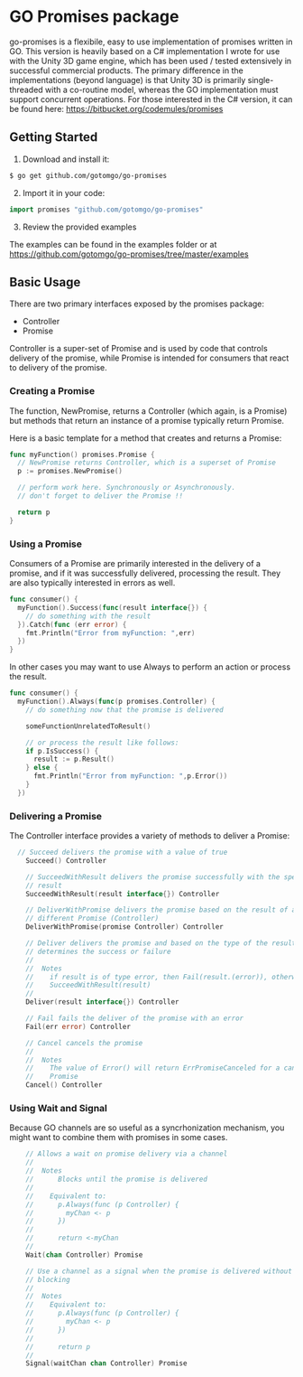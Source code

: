 # GO Promises package

go-promises is a flexibile, easy to use implementation of promises written in GO. This version is heavily based on a C# implementation I wrote for use with the Unity 3D game engine, which has been used / tested extensively in successful commercial products. The primary difference in the implementations (beyond language) is that Unity 3D is primarily single-threaded with a co-routine model, whereas the GO implementation must support concurrent operations. For those interested in the C# version, it can be found here: https://bitbucket.org/codemules/promises

## Getting Started

1. Download and install it:

```sh
$ go get github.com/gotomgo/go-promises
```

2. Import it in your code:

```go
import promises "github.com/gotomgo/go-promises"
```

3. Review the provided examples

The examples can be found in the examples folder or at https://github.com/gotomgo/go-promises/tree/master/examples

## Basic Usage
There are two primary interfaces exposed by the promises package:
* Controller
* Promise

Controller is a super-set of Promise and is used by code that controls delivery of the promise, while
Promise is intended for consumers that react to delivery of the promise.

### Creating a Promise
The function, NewPromise, returns a Controller (which again, is a Promise) but methods that return an instance of a promise typically return Promise.

Here is a basic template for a method that creates and returns a Promise:

```go
func myFunction() promises.Promise {
  // NewPromise returns Controller, which is a superset of Promise
  p := promises.NewPromise()

  // perform work here. Synchronously or Asynchronously.
  // don't forget to deliver the Promise !!

  return p
}
```

### Using a Promise

Consumers of a Promise are primarily interested in the delivery of a promise, and if it was successfully delivered, processing the result. They are also typically interested in errors as well.

```go
func consumer() {
  myFunction().Success(func(result interface{}) {
    // do something with the result
  }).Catch(func (err error) {
    fmt.Println("Error from myFunction: ",err)
  })
}
```

In other cases you may want to use Always to perform an action or process the result.

```go
func consumer() {
  myFunction().Always(func(p promises.Controller) {
    // do something now that the promise is delivered

    someFunctionUnrelatedToResult()

    // or process the result like follows:
    if p.IsSuccess() {
      result := p.Result()
    } else {
      fmt.Println("Error from myFunction: ",p.Error())
    }
  })
```

### Delivering a Promise

The Controller interface provides a variety of methods to deliver a Promise:

```go
  // Succeed delivers the promise with a value of true
	Succeed() Controller

	// SucceedWithResult delivers the promise successfully with the specified
	// result
	SucceedWithResult(result interface{}) Controller

	// DeliverWithPromise delivers the promise based on the result of a
	// different Promise (Controller)
	DeliverWithPromise(promise Controller) Controller

	// Deliver delivers the promise and based on the type of the result,
	// determines the success or failure
	//
	//  Notes
	//    if result is of type error, then Fail(result.(error)), otherwise
	//    SucceedWithResult(result)
	//
	Deliver(result interface{}) Controller

	// Fail fails the deliver of the promise with an error
	Fail(err error) Controller

	// Cancel cancels the promise
	//
	//  Notes
	//    The value of Error() will return ErrPromiseCanceled for a canceled
	//    Promise
	Cancel() Controller
```
### Using Wait and Signal
Because GO channels are so useful as a syncrhonization mechanism, you might want to combine them with promises in some cases.

```go
	// Allows a wait on promise delivery via a channel
	//
	//  Notes
	//		Blocks until the promise is delivered
	//
	//    Equivalent to:
	//      p.Always(func (p Controller) {
	//        myChan <- p
	//      })
	//
	//		return <-myChan
	//
	Wait(chan Controller) Promise

	// Use a channel as a signal when the promise is delivered without
	// blocking
	//
	//  Notes
	//    Equivalent to:
	//      p.Always(func (p Controller) {
	//        myChan <- p
	//      })
	//
	//		return p
	//
	Signal(waitChan chan Controller) Promise
```
